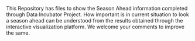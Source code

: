 This Repository has files to show the Season Ahead information completed through Data Incubator Project. How important is in current situation to look a season ahead can be understood from the results obtained through the interactive visualization platform. We welcome your comments to improve the same. 
